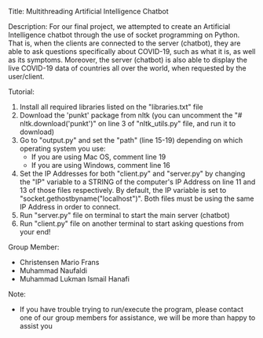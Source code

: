 Title: Multithreading Artificial Intelligence Chatbot

Description:
For our final project, we attempted to create an Artificial Intelligence chatbot through 
the use of socket programming on Python. That is, when the clients are connected to the
server (chatbot), they are able to ask questions specifically about COVID-19, such as what 
it is, as well as its symptoms. Moreover, the server (chatbot) is also able to display the 
live COVID-19 data of countries all over the world, when requested by the user/client.

Tutorial:
1. Install all required libraries listed on the "libraries.txt" file
2. Download the 'punkt' package from nltk (you can uncomment the "# nltk.download('punkt')"
   on line 3 of "nltk_utils.py" file, and run it to download)
3. Go to "output.py" and set the "path" (line 15-19) depending on which operating system 
   you use:
   - If you are using Mac OS, comment line 19
   - If you are using Windows, comment line 16
4. Set the IP Addresses for both "client.py" and "server.py" by changing the "IP" variable to
   a STRING of the computer's IP Address on line 11 and 13 of those files respectively. By 
   default, the IP variable is set to "socket.gethostbyname("localhost")". Both files must be 
   using the same IP Address in order to connect.
5. Run "server.py" file on terminal to start the main server (chatbot)
6. Run "client.py" file on another terminal to start asking questions from your end!

Group Member:
- Christensen Mario Frans
- Muhammad Naufaldi
- Muhammad Lukman Ismail Hanafi

Note:
- If you have trouble trying to run/execute the program, please contact one of our group
  members for assistance, we will be more than happy to assist you
